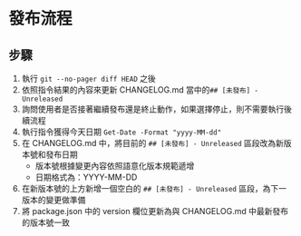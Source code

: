 # 發布流程

## 步驟

1. 執行 `git --no-pager diff HEAD` 之後
2. 依照指令結果的內容來更新 CHANGELOG.md 當中的`## [未發布] - Unreleased`
3. 詢問使用者是否接著繼續發布還是終止動作，如果選擇停止，則不需要執行後續流程
4. 執行指令獲得今天日期 `Get-Date -Format "yyyy-MM-dd"`
5. 在 CHANGELOG.md 中，將目前的 `## [未發布] - Unreleased` 區段改為新版本號和發布日期
   - 版本號根據變更內容依照語意化版本規範遞增
   - 日期格式為：YYYY-MM-DD
6. 在新版本號的上方新增一個空白的 `## [未發布] - Unreleased` 區段，為下一版本的變更做準備
7. 將 package.json 中的 version 欄位更新為與 CHANGELOG.md 中最新發布的版本號一致
